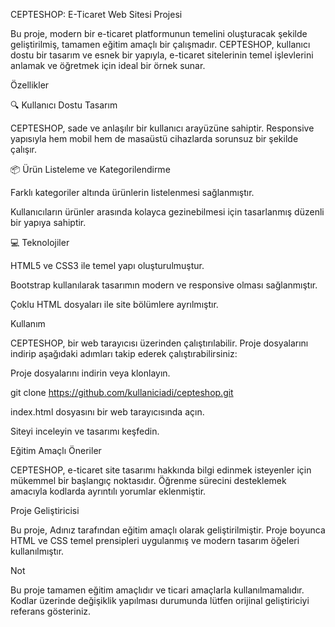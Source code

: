 CEPTESHOP: E-Ticaret Web Sitesi Projesi

Bu proje, modern bir e-ticaret platformunun temelini oluşturacak şekilde geliştirilmiş, tamamen eğitim amaçlı bir çalışmadır. CEPTESHOP, kullanıcı dostu bir tasarım ve esnek bir yapıyla, e-ticaret sitelerinin temel işlevlerini anlamak ve öğretmek için ideal bir örnek sunar.

Özellikler

🔍 Kullanıcı Dostu Tasarım

CEPTESHOP, sade ve anlaşılır bir kullanıcı arayüzüne sahiptir. Responsive yapısıyla hem mobil hem de masaüstü cihazlarda sorunsuz bir şekilde çalışır.

📦 Ürün Listeleme ve Kategorilendirme

Farklı kategoriler altında ürünlerin listelenmesi sağlanmıştır.

Kullanıcıların ürünler arasında kolayca gezinebilmesi için tasarlanmış düzenli bir yapıya sahiptir.

💻 Teknolojiler

HTML5 ve CSS3 ile temel yapı oluşturulmuştur.

Bootstrap kullanılarak tasarımın modern ve responsive olması sağlanmıştır.

Çoklu HTML dosyaları ile site bölümlere ayrılmıştır.

Kullanım

CEPTESHOP, bir web tarayıcısı üzerinden çalıştırılabilir. Proje dosyalarını indirip aşağıdaki adımları takip ederek çalıştırabilirsiniz:

Proje dosyalarını indirin veya klonlayın.

git clone https://github.com/kullaniciadi/cepteshop.git

index.html dosyasını bir web tarayıcısında açın.

Siteyi inceleyin ve tasarımı keşfedin.

Eğitim Amaçlı Öneriler

CEPTESHOP, e-ticaret site tasarımı hakkında bilgi edinmek isteyenler için mükemmel bir başlangıç noktasıdır. Öğrenme sürecini desteklemek amacıyla kodlarda ayrıntılı yorumlar eklenmiştir.

Proje Geliştiricisi

Bu proje, Adınız tarafından eğitim amaçlı olarak geliştirilmiştir. Proje boyunca HTML ve CSS temel prensipleri uygulanmış ve modern tasarım öğeleri kullanılmıştır.

Not

Bu proje tamamen eğitim amaçlıdır ve ticari amaçlarla kullanılmamalıdır. Kodlar üzerinde değişiklik yapılması durumunda lütfen orijinal geliştiriciyi referans gösteriniz.
